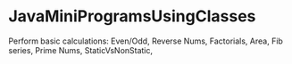 # JavaMiniProgramsUsingClasses
Perform basic calculations: Even/Odd, Reverse Nums, Factorials, Area, Fib series, Prime Nums, StaticVsNonStatic,
